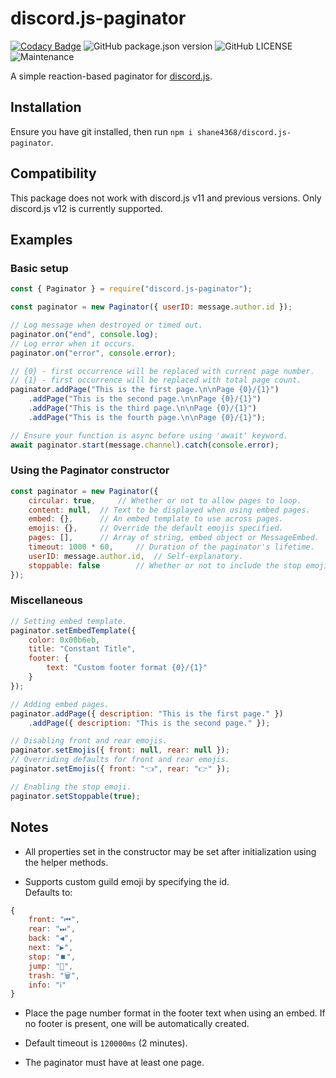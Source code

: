 # discord.js-paginator

[![Codacy Badge][codacy-badge]][codacy-dash]
![GitHub package.json version][package.json-version]
![GitHub LICENSE](https://img.shields.io/github/license/Shane4368/discord.js-paginator.svg)
![Maintenance](https://img.shields.io/badge/Maintained%3F-yes-green.svg)

A simple reaction-based paginator for [discord.js][discord.js-repo].

## Installation
Ensure you have git installed, then run `npm i shane4368/discord.js-paginator`.

## Compatibility
This package does not work with discord.js v11 and previous versions.
Only discord.js v12 is currently supported.

## Examples

### Basic setup
```js
const { Paginator } = require("discord.js-paginator");

const paginator = new Paginator({ userID: message.author.id });

// Log message when destroyed or timed out.
paginator.on("end", console.log);
// Log error when it occurs.
paginator.on("error", console.error);

// {0} - first occurrence will be replaced with current page number.
// {1} - first occurrence will be replaced with total page count.
paginator.addPage("This is the first page.\n\nPage {0}/{1}")
	.addPage("This is the second page.\n\nPage {0}/{1}")
	.addPage("This is the third page.\n\nPage {0}/{1}")
	.addPage("This is the fourth page.\n\nPage {0}/{1}");

// Ensure your function is async before using 'await' keyword.
await paginator.start(message.channel).catch(console.error);
```

### Using the Paginator constructor
```js
const paginator = new Paginator({
	circular: true,		// Whether or not to allow pages to loop.
	content: null,	// Text to be displayed when using embed pages.
	embed: {},		// An embed template to use across pages.
	emojis: {},		// Override the default emojis specified.
	pages: [],		// Array of string, embed object or MessageEmbed.
	timeout: 1000 * 60,		// Duration of the paginator's lifetime.
	userID: message.author.id,	// Self-explanatory.
	stoppable: false		// Whether or not to include the stop emoji.
});
```

### Miscellaneous
```js
// Setting embed template.
paginator.setEmbedTemplate({
	color: 0x00b6eb,
	title: "Constant Title",
	footer: {
		text: "Custom footer format {0}/{1}"
	}
});

// Adding embed pages.
paginator.addPage({ description: "This is the first page." })
	.addPage({ description: "This is the second page." });

// Disabling front and rear emojis.
paginator.setEmojis({ front: null, rear: null });
// Overriding defaults for front and rear emojis.
paginator.setEmojis({ front: "👈", rear: "👉" });

// Enabling the stop emoji.
paginator.setStoppable(true);
```

## Notes
- All properties set in the constructor may be set after initialization
using the helper methods.

- Supports custom guild emoji by specifying the id.<br>
Defaults to:
```js
{
	front: "⏮",
	rear: "⏭",
	back: "◀",
	next: "▶",
	stop: "⏹️",
	jump: "🔢",
	trash: "🗑",
	info: "ℹ️"
}
```

- Place the page number format in the footer text when using an embed.
If no footer is present, one will be automatically created.

- Default timeout is `120000ms` (2 minutes).

- The paginator must have at least one page.

<!-- -------------------------------- REFERENCE LINKS -------------------------------- -->

[discord.js-repo]: https://github.com/discordjs/discord.js
[package.json-version]: https://img.shields.io/github/package-json/v/Shane4368/discord.js-paginator.svg
[codacy-badge]: https://api.codacy.com/project/badge/Grade/34fd900141914aeab4fdfc1c1ae48f80
[codacy-dash]: https://www.codacy.com/manual/Shane4368/discord.js-paginator?utm_source=github.com&amp;utm_medium=referral&amp;utm_content=Shane4368/discord.js-paginator&amp;utm_campaign=Badge_Grade